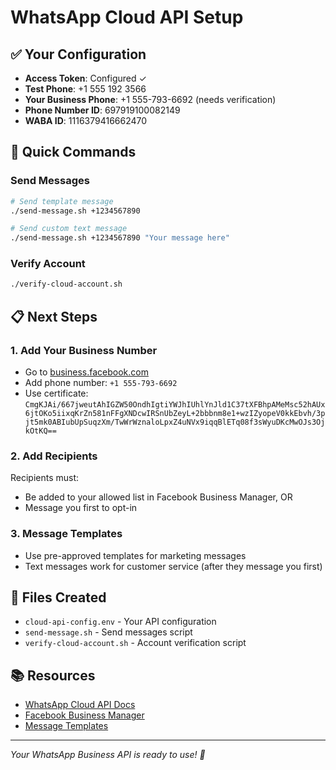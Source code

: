 # WhatsApp Cloud API Setup

## ✅ Your Configuration
- **Access Token**: Configured ✓
- **Test Phone**: +1 555 192 3566
- **Your Business Phone**: +1 555-793-6692 (needs verification)
- **Phone Number ID**: 697919100082149
- **WABA ID**: 1116379416662470

## 🚀 Quick Commands

### Send Messages
```bash
# Send template message
./send-message.sh +1234567890

# Send custom text message  
./send-message.sh +1234567890 "Your message here"
```

### Verify Account
```bash
./verify-cloud-account.sh
```

## 📋 Next Steps

### 1. Add Your Business Number
- Go to [business.facebook.com](https://business.facebook.com)
- Add phone number: `+1 555-793-6692`
- Use certificate: `CmgKJAi/667jweutAhIGZW50OndhIgtiYWJhIUhlYnJld1C37tXFBhpAMeMsc52hAUx6jtOKo5iixqKrZn581nFFgXNDcwIRSnUbZeyL+2bbbnm8e1+wzIZyopeV0kkEbvh/3pjt5mk0ABIubUpSuqzXm/TwWrWznaloLpxZ4uNVx9iqqBlETq08f3sWyuDKcMwOJs3OjkOtKQ==`

### 2. Add Recipients
Recipients must:
- Be added to your allowed list in Facebook Business Manager, OR
- Message you first to opt-in

### 3. Message Templates
- Use pre-approved templates for marketing messages
- Text messages work for customer service (after they message you first)

## 🔧 Files Created
- `cloud-api-config.env` - Your API configuration
- `send-message.sh` - Send messages script
- `verify-cloud-account.sh` - Account verification script

## 📚 Resources
- [WhatsApp Cloud API Docs](https://developers.facebook.com/docs/whatsapp/cloud-api)
- [Facebook Business Manager](https://business.facebook.com)
- [Message Templates](https://developers.facebook.com/docs/whatsapp/message-templates)

---
*Your WhatsApp Business API is ready to use! 🎉*

